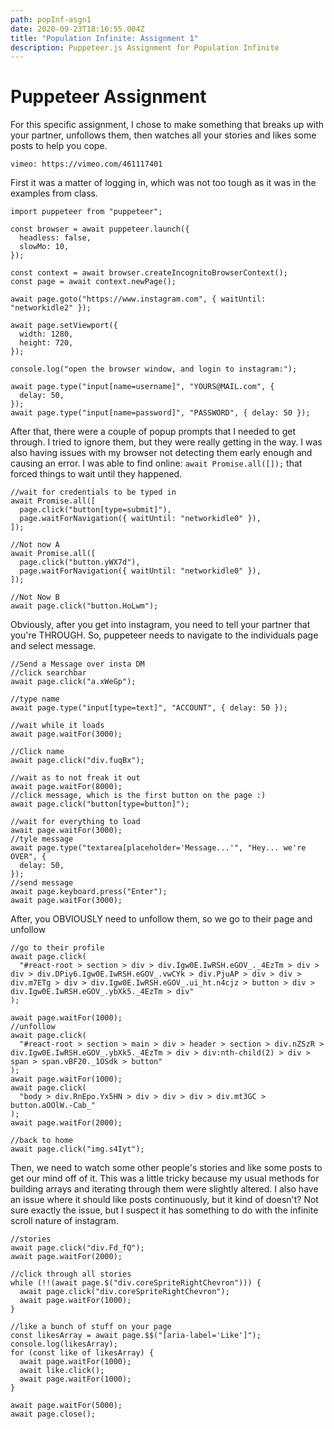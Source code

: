 ```yaml
---
path: popInf-asgn1
date: 2020-09-23T18:16:55.004Z
title: "Population Infinite: Assignment 1"
description: Puppeteer.js Assignment for Population Infinite
---
```

# Puppeteer Assignment

For this specific assignment, I chose to make something that breaks up with your partner, unfollows them, then watches all your stories and likes some posts to help you cope. 

`vimeo: https://vimeo.com/461117401`

First it was a matter of logging in, which was not too tough as it was in the examples from class.

```
import puppeteer from "puppeteer";

const browser = await puppeteer.launch({
  headless: false,
  slowMo: 10,
});

const context = await browser.createIncognitoBrowserContext();
const page = await context.newPage();

await page.goto("https://www.instagram.com", { waitUntil: "networkidle2" });

await page.setViewport({
  width: 1280,
  height: 720,
});

console.log("open the browser window, and login to instagram:");

await page.type("input[name=username]", "YOURS@MAIL.com", {
  delay: 50,
});
await page.type("input[name=password]", "PASSWORD", { delay: 50 });
```

After that, there were a couple of popup prompts that I needed to get through. I tried to ignore them, but they were really getting in the way. I was also having issues with my browser not detecting them early enough and causing an error. I was able to find online: ```await Promise.all([]);``` that forced things to wait until they happened. 

```
//wait for credentials to be typed in
await Promise.all([
  page.click("button[type=submit]"),
  page.waitForNavigation({ waitUntil: "networkidle0" }),
]);

//Not now A
await Promise.all([
  page.click("button.yWX7d"),
  page.waitForNavigation({ waitUntil: "networkidle0" }),
]);

//Not Now B
await page.click("button.HoLwm");
```
Obviously, after you get into instagram, you need to tell your partner that you're THROUGH. So, puppeteer needs to navigate to the individuals page and select message. 

```
//Send a Message over insta DM
//click searchbar
await page.click("a.xWeGp");

//type name
await page.type("input[type=text]", "ACCOUNT", { delay: 50 });

//wait while it loads
await page.waitFor(3000);

//Click name
await page.click("div.fuqBx");

//wait as to not freak it out
await page.waitFor(8000);
//click message, which is the first button on the page :)
await page.click("button[type=button]");

//wait for everything to load
await page.waitFor(3000);
//tyle message
await page.type("textarea[placeholder='Message...'", "Hey... we're OVER", {
  delay: 50,
});
//send message
await page.keyboard.press("Enter");
await page.waitFor(3000);
```
After, you OBVIOUSLY need to unfollow them, so we go to their page and unfollow

```
//go to their profile
await page.click(
  "#react-root > section > div > div.Igw0E.IwRSH.eGOV_._4EzTm > div > div > div.DPiy6.Igw0E.IwRSH.eGOV_.vwCYk > div.PjuAP > div > div > div.m7ETg > div > div.Igw0E.IwRSH.eGOV_.ui_ht.n4cjz > button > div > div.Igw0E.IwRSH.eGOV_.ybXk5._4EzTm > div"
);

await page.waitFor(1000);
//unfollow
await page.click(
  "#react-root > section > main > div > header > section > div.nZSzR > div.Igw0E.IwRSH.eGOV_.ybXk5._4EzTm > div > div:nth-child(2) > div > span > span.vBF20._1OSdk > button"
);
await page.waitFor(1000);
await page.click(
  "body > div.RnEpo.Yx5HN > div > div > div > div.mt3GC > button.aOOlW.-Cab_"
);
await page.waitFor(2000);

//back to home
await page.click("img.s4Iyt");
```
Then, we need to watch some other people's stories and like some posts to get our mind off of it. This was a little tricky because my usual methods for building arrays and iterating through them were slightly altered. I also have an issue where it should like posts continuously, but it kind of doesn't? Not sure exactly the issue, but I suspect it has something to do with the infinite scroll nature of instagram. 

```
//stories
await page.click("div.Fd_fQ");
await page.waitFor(2000);

//click through all stories
while (!!(await page.$("div.coreSpriteRightChevron"))) {
  await page.click("div.coreSpriteRightChevron");
  await page.waitFor(1000);
}

//like a bunch of stuff on your page
const likesArray = await page.$$("[aria-label='Like']");
console.log(likesArray);
for (const like of likesArray) {
  await page.waitFor(1000);
  await like.click();
  await page.waitFor(1000);
}

await page.waitFor(5000);
await page.close();
```
